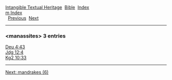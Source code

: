 [Intangible Textual Heritage](../../index)  [Bible](../index) 
[Index](index)   
[m Index](_m_)  
  [Previous](c07109)  [Next](c07111) 

------------------------------------------------------------------------

### &lt;manassites&gt; 3 entries

[Deu 4:43](../kjv/deu004.htm#043)  
[Jdg 12:4](../kjv/jdg012.htm#004)  
[Kg2 10:33](../kjv/kg2010.htm#033)  

------------------------------------------------------------------------

[Next: mandrakes (6)](c07111)
